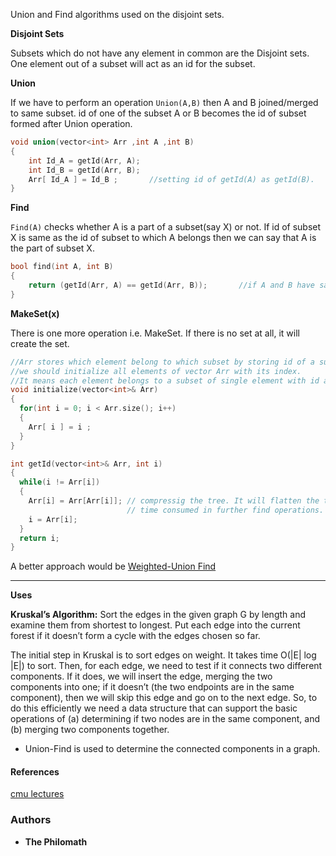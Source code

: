 Union and Find algorithms used on the disjoint sets.

**Disjoint Sets**

Subsets which do not have any element in common are the Disjoint sets.
One element out of a subset will act as an id for the subset.

**Union**

If we have to perform an operation `Union(A,B)` then A and B joined/merged to same subset. id of one of the subset A or B becomes the id of subset formed after Union operation.

```cpp
void union(vector<int> Arr ,int A ,int B)
{
    int Id_A = getId(Arr, A);       
    int Id_B = getId(Arr, B);  
    Arr[ Id_A ] = Id_B ;       //setting id of getId(A) as getId(B).
}
```
**Find**

`Find(A)` checks whether A is a part of a subset(say X) or not. If id of subset X is same as the id of subset to which A belongs then we can say that A is the part of subset X.

```cpp
bool find(int A, int B)
{
    return (getId(Arr, A) == getId(Arr, B));       //if A and B have same Id, means they belongs to same subset.
}
```

**MakeSet(x)**

There is one more operation i.e. MakeSet. If there is no set at all, it will create the set.

```cpp
//Arr stores which element belong to which subset by storing id of a subset at the elements's index.
//we should initialize all elements of vector Arr with its index.
//It means each element belongs to a subset of single element with id as self.
void initialize(vector<int>& Arr)
{
  for(int i = 0; i < Arr.size(); i++)
  {
    Arr[ i ] = i ;
  }
}

int getId(vector<int>& Arr, int i)
{
  while(i != Arr[i])
  {
    Arr[i] = Arr[Arr[i]]; // compressig the tree. It will flatten the tree and help to reduce the
                          // time consumed in further find operations. parent of all searched nodes got updated
    i = Arr[i];
  }
  return i;
}
```
A better approach would be [Weighted-Union Find](https://www.hackerearth.com/practice/notes/disjoint-set-union-union-find/)

----
**Uses**

**Kruskal’s Algorithm:**
Sort the edges in the given graph G by length and examine them from shortest to longest.
Put each edge into the current forest if it doesn’t form a cycle with the edges chosen so far.

The initial step in Kruskal is to sort edges on weight. It takes time O(|E| log |E|) to sort. Then, for each edge, we need to test if it connects two different components. If it does, we will insert the edge, merging the two components into one; if it doesn’t (the two endpoints are in the same component), then we will skip this edge and go on to the next edge. So, to do this efficiently we need a data structure that can support the basic operations of (a) determining if two nodes are in the same component, and (b) merging two components together.

* Union-Find is used to determine the connected components in a graph.

#### References
[cmu lectures](https://www.cs.cmu.edu/~avrim/451f13/lectures/lect0912.pdf)

### Authors

* **The Philomath**
